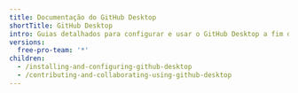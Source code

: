 ```yaml
---
title: Documentação do GitHub Desktop
shortTitle: GitHub Desktop
intro: Guias detalhados para configurar e usar o GitHub Desktop a fim de gerenciar o trabalho no seu projeto.
versions:
  free-pro-team: '*'
children:
  - /installing-and-configuring-github-desktop
  - /contributing-and-collaborating-using-github-desktop
---
```


